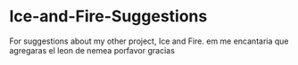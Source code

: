 # Ice-and-Fire-Suggestions
For suggestions about my other project, Ice and Fire.
em me encantaria que agregaras el leon de nemea porfavor gracias
